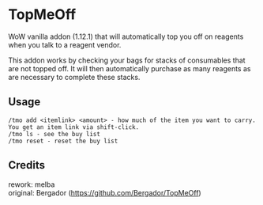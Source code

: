 # TopMeOff

WoW vanilla addon (1.12.1) that will automatically top you off on reagents when you talk to a reagent vendor.

This addon works by checking your bags for stacks of consumables that are not topped off. It will then automatically purchase as many reagents as are necessary to complete these stacks.

## Usage

```
/tmo add <itemlink> <amount> - how much of the item you want to carry. You get an item link via shift-click.
/tmo ls - see the buy list
/tmo reset - reset the buy list
```

## Credits

rework: melba\
original: Bergador (https://github.com/Bergador/TopMeOff)
